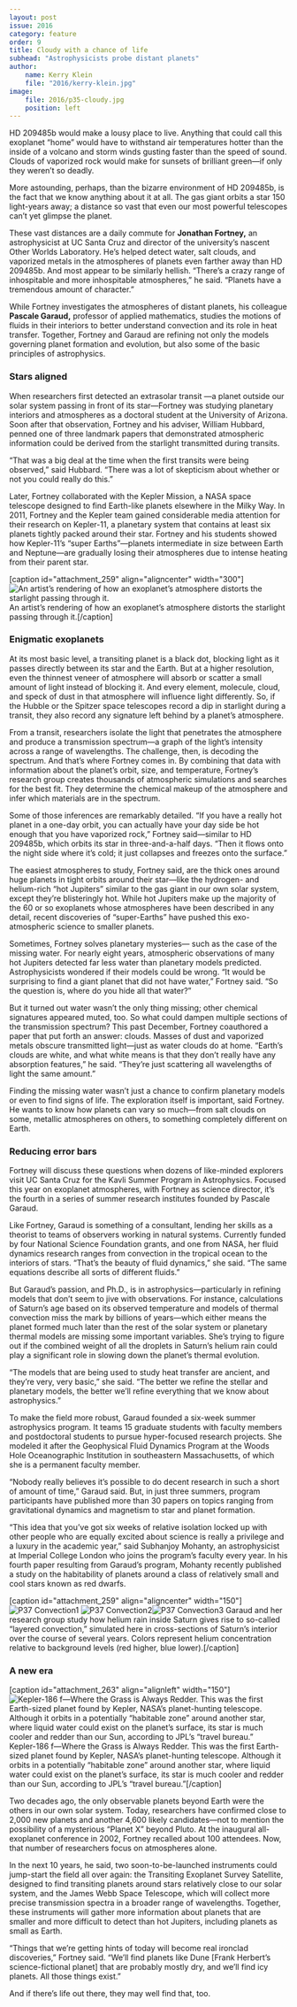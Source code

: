 ```yaml
---
layout: post
issue: 2016
category: feature
order: 9
title: Cloudy with a chance of life
subhead: "Astrophysicists probe distant planets"
author:
    name: Kerry Klein
    file: "2016/kerry-klein.jpg"
image:
    file: 2016/p35-cloudy.jpg
    position: left
---
```


HD 209485b would make a lousy place to live. Anything that could call this exoplanet “home” would have to withstand air temperatures hotter than the inside of a volcano and storm winds gusting faster than the speed of sound. Clouds of vaporized rock would make for sunsets of brilliant green—if only they weren’t so deadly.

More astounding, perhaps, than the bizarre environment of HD 209485b, is the fact that we know anything about it at all. The gas giant orbits a star 150 light-years away; a distance so vast that even our most powerful telescopes can’t yet glimpse the planet.

These vast distances are a daily commute for **Jonathan Fortney,** an astrophysicist at UC Santa Cruz and director of the university’s nascent Other Worlds Laboratory. He’s helped detect water, salt clouds, and vaporized metals in the atmospheres of planets even farther away than HD 209485b. And most appear to be similarly hellish. “There’s a crazy range of inhospitable and more inhospitable atmospheres,” he said. “Planets have a tremendous amount of character.”

While Fortney investigates the atmospheres of distant planets, his colleague **Pascale Garaud,** professor of applied mathematics, studies the motions of fluids in their interiors to better understand convection and its role in heat transfer. Together, Fortney and Garaud are refining not only the models governing planet formation and evolution, but also some of the basic principles of astrophysics.


### Stars aligned


When researchers first detected an extrasolar transit —a planet outside our solar system passing in front of its star—Fortney was studying planetary interiors and atmospheres as a doctoral student at the University of Arizona. Soon after that observation, Fortney and his adviser, William Hubbard, penned one of three landmark papers that demonstrated atmospheric information could be derived from the starlight transmitted during transits.

“That was a big deal at the time when the first transits were being observed,” said Hubbard. “There was a lot of skepticism about whether or not you could really do this.”

Later, Fortney collaborated with the Kepler Mission, a NASA space telescope designed to find Earth-like planets elsewhere in the Milky Way. In 2011, Fortney and the Kepler team gained considerable media attention for their research on Kepler-11, a planetary system that contains at least six planets tightly packed around their star. Fortney and his students showed how Kepler-11’s “super Earths”—planets intermediate in size between Earth and Neptune—are gradually losing their atmospheres due to intense heating from their parent star.

[caption id="attachment_259" align="aligncenter" width="300"]![An artist’s rendering of how an exoplanet’s atmosphere distorts the starlight passing through it.](http://dev-inquiry-magazine.pantheonsite.io/wp-content/uploads/2016/05/P36-exoplanet-300x169.jpg) An artist’s rendering of how an exoplanet’s atmosphere distorts the starlight passing through it.[/caption]


### Enigmatic exoplanets


At its most basic level, a transiting planet is a black dot, blocking light as it passes directly between its star and the Earth. But at a higher resolution, even the thinnest veneer of atmosphere will absorb or scatter a small amount of light instead of blocking it. And every element, molecule, cloud, and speck of dust in that atmosphere will influence light differently. So, if the Hubble or the Spitzer space telescopes record a dip in starlight during a transit, they also record any signature left behind by a planet’s atmosphere.

From a transit, researchers isolate the light that penetrates the atmosphere and produce a transmission spectrum—a graph of the light’s intensity across a range of wavelengths. The challenge, then, is decoding the spectrum. And that’s where Fortney comes in. By combining that data with information about the planet’s orbit, size, and temperature, Fortney’s research group creates thousands of atmospheric simulations and searches for the best fit. They determine the chemical makeup of the atmosphere and infer which materials are in the spectrum.

Some of those inferences are remarkably detailed. “If you have a really hot planet in a one-day orbit, you can actually have your day side be hot enough that you have vaporized rock,” Fortney said—similar to HD 209485b, which orbits its star in three-and-a-half days. “Then it flows onto the night side where it’s cold; it just collapses and freezes onto the surface.”

The easiest atmospheres to study, Fortney said, are the thick ones around huge planets in tight orbits around their star—like the hydrogen- and helium-rich “hot Jupiters” similar to the gas giant in our own solar system, except they’re blisteringly hot. While hot Jupiters make up the majority of the 60 or so exoplanets whose atmospheres have been described in any detail, recent discoveries of “super-Earths” have pushed this exo-atmospheric science to smaller planets.

Sometimes, Fortney solves planetary mysteries— such as the case of the missing water. For nearly eight years, atmospheric observations of many hot Jupiters detected far less water than planetary models predicted. Astrophysicists wondered if their models could be wrong. “It would be surprising to find a giant planet that did not have water,” Fortney said. “So the question is, where do you hide all that water?”

But it turned out water wasn’t the only thing missing; other chemical signatures appeared muted, too. So what could dampen multiple sections of the transmission spectrum? This past December, Fortney coauthored a paper that put forth an answer: clouds. Masses of dust and vaporized metals obscure transmitted light—just as water clouds do at home. “Earth’s clouds are white, and what white means is that they don’t really have any absorption features,” he said. “They’re just scattering all wavelengths of light the same amount.”

Finding the missing water wasn’t just a chance to confirm planetary models or even to find signs of life. The exploration itself is important, said Fortney. He wants to know how planets can vary so much—from salt clouds on some, metallic atmospheres on others, to something completely different on Earth.


### Reducing error bars


Fortney will discuss these questions when dozens of like-minded explorers visit UC Santa Cruz for the Kavli Summer Program in Astrophysics. Focused this year on exoplanet atmospheres, with Fortney as science director, it’s the fourth in a series of summer research institutes founded by Pascale Garaud.

Like Fortney, Garaud is something of a consultant, lending her skills as a theorist to teams of observers working in natural systems. Currently funded by four National Science Foundation grants, and one from NASA, her fluid dynamics research ranges from convection in the tropical ocean to the interiors of stars. “That’s the beauty of fluid dynamics,” she said. “The same equations describe all sorts of different fluids.”

But Garaud’s passion, and Ph.D., is in astrophysics—particularly in refining models that don’t seem to jive with observations. For instance, calculations of Saturn’s age based on its observed temperature and models of thermal convection miss the mark by billions of years—which either means the planet formed much later than the rest of the solar system or planetary thermal models are missing some important variables. She’s trying to figure out if the combined weight of all the droplets in Saturn’s helium rain could play a significant role in slowing down the planet’s thermal evolution.

“The models that are being used to study heat transfer are ancient, and they’re very, very basic,” she said. “The better we refine the stellar and planetary models, the better we’ll refine everything that we know about astrophysics.”

To make the field more robust, Garaud founded a six-week summer astrophysics program. It teams 15 graduate students with faculty members and postdoctoral students to pursue hyper-focused research projects. She modeled it after the Geophysical Fluid Dynamics Program at the Woods Hole Oceanographic Institution in southeastern Massachusetts, of which she is a permanent faculty member.

“Nobody really believes it’s possible to do decent research in such a short of amount of time,” Garaud said. But, in just three summers, program participants have published more than 30 papers on topics ranging from gravitational dynamics and magnetism to star and planet formation.

“This idea that you’ve got six weeks of relative isolation locked up with other people who are equally excited about science is really a privilege and a luxury in the academic year,” said Subhanjoy Mohanty, an astrophysicist at Imperial College London who joins the program’s faculty every year. In his fourth paper resulting from Garaud’s program, Mohanty recently published a study on the habitability of planets around a class of relatively small and cool stars known as red dwarfs.

[caption id="attachment_259" align="aligncenter" width="150"]![P37 Convection1](http://dev-inquiry-magazine.pantheonsite.io/wp-content/uploads/2016/05/P37-Convection1-150x150.png) ![P37 Convection2](http://dev-inquiry-magazine.pantheonsite.io/wp-content/uploads/2016/05/P37-Convection2-150x150.png)![P37 Convection3](http://dev-inquiry-magazine.pantheonsite.io/wp-content/uploads/2016/05/P37-Convection3-150x150.png) Garaud and her research group study how helium rain inside Saturn gives rise to so-called “layered convection,” simulated here in cross-sections of Saturn’s interior over the course of several years. Colors represent helium concentration relative to background levels (red higher, blue lower).[/caption]


### A new era


[caption id="attachment_263" align="alignleft" width="150"]![Kepler-186 f—Where the Grass is Always Redder. This was the first Earth-sized planet found by Kepler, NASA’s planet-hunting telescope. Although it orbits in a potentially “habitable zone” around another star, where liquid water could exist on the planet’s surface, its star is much cooler and redder than our Sun, according to JPL’s “travel bureau.”](http://dev-inquiry-magazine.pantheonsite.io/wp-content/uploads/2016/05/P37-Kepler-150x150.jpg) Kepler-186 f—Where the Grass is Always Redder. This was the first Earth-sized planet found by Kepler, NASA’s planet-hunting telescope. Although it orbits in a potentially “habitable zone” around another star, where liquid water could exist on the planet’s surface, its star is much cooler and redder than our Sun, according to JPL’s “travel bureau.”[/caption]

Two decades ago, the only observable planets beyond Earth were the others in our own solar system. Today, researchers have confirmed close to 2,000 new planets and another 4,600 likely candidates—not to mention the possibility of a mysterious “Planet X” beyond Pluto. At the inaugural all-exoplanet conference in 2002, Fortney recalled about 100 attendees. Now, that number of researchers focus on atmospheres alone.

In the next 10 years, he said, two soon-to-be-launched instruments could jump-start the field all over again: the Transiting Exoplanet Survey Satellite, designed to find transiting planets around stars relatively close to our solar system, and the James Webb Space Telescope, which will collect more precise transmission spectra in a broader range of wavelengths. Together, these instruments will gather more information about planets that are smaller and more difficult to detect than hot Jupiters, including planets as small as Earth.

“Things that we’re getting hints of today will become real ironclad discoveries,” Fortney said. “We’ll find planets like Dune [Frank Herbert’s science-fictional planet] that are probably mostly dry, and we’ll find icy planets. All those things exist.”

And if there’s life out there, they may well find that, too.
